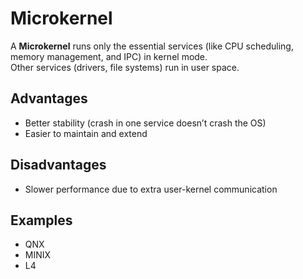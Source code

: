 # Microkernel

A **Microkernel** runs only the essential services (like CPU scheduling, memory management, and IPC) in kernel mode.  
Other services (drivers, file systems) run in user space.

## Advantages
- Better stability (crash in one service doesn’t crash the OS)
- Easier to maintain and extend

## Disadvantages
- Slower performance due to extra user-kernel communication

## Examples
- QNX
- MINIX
- L4
